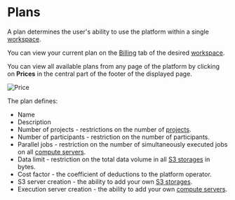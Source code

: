 # Plans

A plan determines the user's ability to use the platform within a single [workspace][1].

You can view your current plan on the <span class="iconify-inline" data-icon="mdi:credit-card-clock"></span>[Billing][5] tab of the desired [workspace][1].

You can view all available plans from any page of the platform by clicking on **Prices** in the central part of the footer of the displayed page.

![Price](/images/common/payplans.png)

The plan defines:

- Name
- Description
- Number of projects - restrictions on the number of [projects][2].
- Number of participants - restriction on the number of participants.
- Parallel jobs - restriction on the number of simultaneously executed jobs on all [compute servers][3].
- Data limit - restriction on the total data volume in all [S3 storages][4] in bytes.
- Cost factor - the coefficient of deductions to the platform operator.
- S3 server creation - the ability to add your own [S3 storages][4].
- Execution server creation - the ability to add your own [compute servers][3].

[1]: ./workspace.md
[2]: ./project.md
[3]: ./executor.md
[4]: ./s3.md
[5]: ./workspace.md#billing
